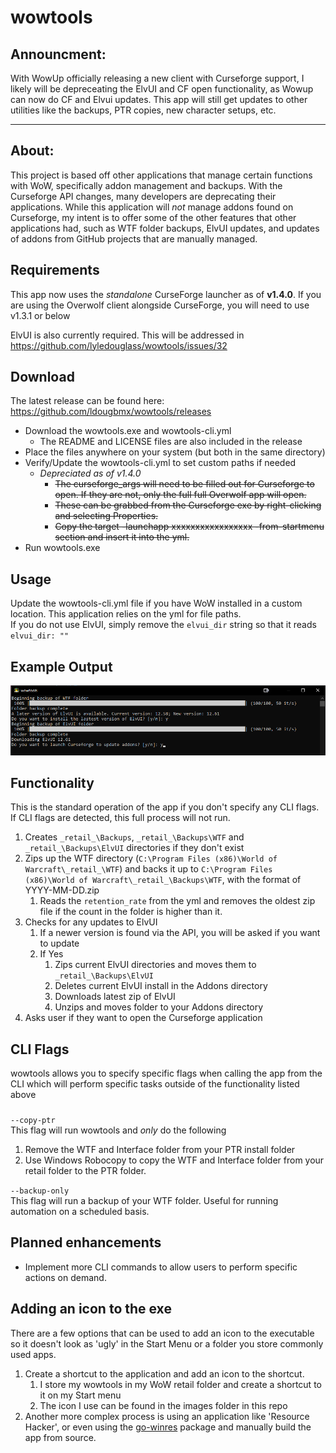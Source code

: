 # wowtools

## Announcment:
With WowUp officially releasing a new client with Curseforge support, I likely will be depreceating the ElvUI and CF open functionality, as Wowup can now do CF and Elvui updates. This app will still get updates to other utilities like the backups, PTR copies, new character setups, etc.

* **
## About:
This project is based off other applications that manage certain functions with WoW, specifically addon management and backups. With the Curseforge API changes, many developers are deprecating their applications. While this application will *not* manage addons found on Curseforge, my intent is to offer some of the other features that other applications had, such as WTF folder backups, ElvUI updates, and updates of addons from GitHub projects that are manually managed.

## Requirements
This app now uses the _standalone_ CurseForge launcher as of **v1.4.0**. If you are using the Overwolf client alongside CurseForge, you will need to use v1.3.1 or below

ElvUI is also currently required. This will be addressed in https://github.com/lyledouglass/wowtools/issues/32

## Download
The latest release can be found here: https://github.com/ldougbmx/wowtools/releases
* Download the wowtools.exe and wowtools-cli.yml
  * The README and LICENSE files are also included in the release
* Place the files anywhere on your system (but both in the same directory)
* Verify/Update the wowtools-cli.yml to set custom paths if needed
  * *Depreciated as of v1.4.0*
    * ~~The curseforge_args will need to be filled out for Curseforge to open. If they are not, only the full full Overwolf app will open.~~ 
    * ~~These can be grabbed from the Curseforge exe by right-clicking and selecting Properties.~~ 
    * ~~Copy the target -launchapp xxxxxxxxxxxxxxxxx -from-startmenu section and insert it into the yml.~~
* Run wowtools.exe 
  
## Usage
Update the wowtools-cli.yml file if you have WoW installed in a custom location. This application relies on the yml for file paths.
<br>
If you do not use ElvUI, simply remove the `elvui_dir` string so that it reads `elvui_dir: ""`

## Example Output
![Alt text](https://github.com/ldougbmx/wowtools/blob/main/images/example-output.png)

## Functionality
This is the standard operation of the app if you don't specify any CLI flags. If CLI flags are detected, this full process will not run. 
1.  Creates `_retail_\Backups`, `_retail_\Backups\WTF` and `_retail_\Backups\ElvUI` directories if they don't exist
2.  Zips up the WTF directory (`C:\Program Files (x86)\World of Warcraft\_retail_\WTF`) and backs it up to `C:\Program Files (x86)\World of Warcraft\_retail_\Backups\WTF`, with the format of YYYY-MM-DD.zip
    1.  Reads the `retention_rate` from the yml and removes the oldest zip file if the count in the folder is higher than it.
3.  Checks for any updates to ElvUI
    1.  If a newer version is found via the API, you will be asked if you want to update
    2.  If Yes
        1.  Zips current ElvUI directories and moves them to `_retail_\Backups\ElvUI`
        2.  Deletes current ElvUI install in the Addons directory
        3.  Downloads latest zip of ElvUI
        4.  Unzips and moves folder to your Addons directory
4. Asks user if they want to open the Curseforge application

## CLI Flags
wowtools allows you to specify specific flags when calling the app from the CLI which will perform specific tasks outside of the functionality listed above

###
`--copy-ptr`
<br>
This flag will run wowtools and *only* do the following
1. Remove the WTF and Interface folder from your PTR install folder
2. Use Windows Robocopy to copy the WTF and Interface folder from your retail folder to the PTR folder.

`--backup-only`
<br>
This flag will run a backup of your WTF folder. Useful for running automation on a scheduled basis.
## Planned enhancements 
* Implement more CLI commands to allow users to perform specific actions on demand.

## Adding an icon to the exe
There are a few options that can be used to add an icon to the executable so it doesn't look as 'ugly' in the Start Menu or a folder you store commonly used apps. 

1. Create a shortcut to the application and add an icon to the shortcut. 
   1. I store my wowtools in my WoW retail folder and create a shortcut to it on my Start menu
   2. The icon I use can be found in the images folder in this repo
2. Another more complex process is using an application like 'Resource Hacker', or even using the [go-winres](https://github.com/tc-hib/go-winres) package and manually build the app from source.

